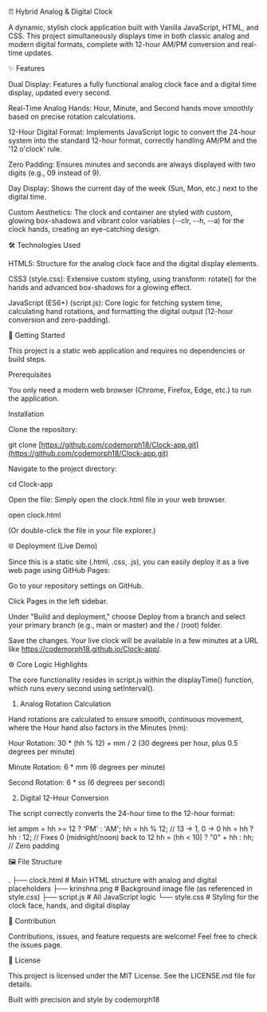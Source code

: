 ⏰ Hybrid Analog & Digital Clock

A dynamic, stylish clock application built with Vanilla JavaScript, HTML, and CSS. This project simultaneously displays time in both classic analog and modern digital formats, complete with 12-hour AM/PM conversion and real-time updates.

✨ Features

Dual Display: Features a fully functional analog clock face and a digital time display, updated every second.

Real-Time Analog Hands: Hour, Minute, and Second hands move smoothly based on precise rotation calculations.

12-Hour Digital Format: Implements JavaScript logic to convert the 24-hour system into the standard 12-hour format, correctly handling AM/PM and the '12 o'clock' rule.

Zero Padding: Ensures minutes and seconds are always displayed with two digits (e.g., 09 instead of 9).

Day Display: Shows the current day of the week (Sun, Mon, etc.) next to the digital time.

Custom Aesthetics: The clock and container are styled with custom, glowing box-shadows and vibrant color variables (--clr, --h, --a) for the clock hands, creating an eye-catching design.

🛠️ Technologies Used

HTML5: Structure for the analog clock face and the digital display elements.

CSS3 (style.css): Extensive custom styling, using transform: rotate() for the hands and advanced box-shadows for a glowing effect.

JavaScript (ES6+) (script.js): Core logic for fetching system time, calculating hand rotations, and formatting the digital output (12-hour conversion and zero-padding).

🚀 Getting Started

This project is a static web application and requires no dependencies or build steps.

Prerequisites

You only need a modern web browser (Chrome, Firefox, Edge, etc.) to run the application.

Installation

Clone the repository:

git clone [https://github.com/codemorph18/Clock-app.git](https://github.com/codemorph18/Clock-app.git)


Navigate to the project directory:

cd Clock-app


Open the file:
Simply open the clock.html file in your web browser.

open clock.html


(Or double-click the file in your file explorer.)

🌐 Deployment (Live Demo)

Since this is a static site (.html, .css, .js), you can easily deploy it as a live web page using GitHub Pages:

Go to your repository settings on GitHub.

Click Pages in the left sidebar.

Under "Build and deployment," choose Deploy from a branch and select your primary branch (e.g., main or master) and the / (root) folder.

Save the changes. Your live clock will be available in a few minutes at a URL like https://codemorph18.github.io/Clock-app/.

⚙️ Core Logic Highlights

The core functionality resides in script.js within the displayTime() function, which runs every second using setInterval().

1. Analog Rotation Calculation

Hand rotations are calculated to ensure smooth, continuous movement, where the Hour hand also factors in the Minutes (mm):

Hour Rotation: 30 * (hh % 12) + mm / 2 (30 degrees per hour, plus 0.5 degrees per minute)

Minute Rotation: 6 * mm (6 degrees per minute)

Second Rotation: 6 * ss (6 degrees per second)

2. Digital 12-Hour Conversion

The script correctly converts the 24-hour time to the 12-hour format:

let ampm = hh >= 12 ? 'PM' : 'AM';
hh = hh % 12;      // 13 -> 1, 0 -> 0
hh = hh ? hh : 12; // Fixes 0 (midnight/noon) back to 12
hh = (hh < 10) ? "0" + hh : hh; // Zero padding


🖼️ File Structure

.
├── clock.html          # Main HTML structure with analog and digital placeholders
├── krinshna.png        # Background image file (as referenced in style.css)
├── script.js           # All JavaScript logic
└── style.css           # Styling for the clock face, hands, and digital display


🤝 Contribution

Contributions, issues, and feature requests are welcome! Feel free to check the issues page.

📄 License

This project is licensed under the MIT License. See the LICENSE.md file for details.

Built with precision and style by codemorph18
